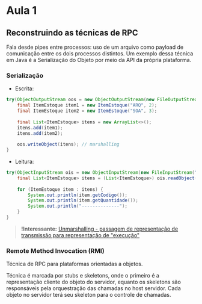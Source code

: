 # Aula 1

## Reconstruindo as técnicas de RPC

Fala desde pipes entre processos: uso de um arquivo como payload de comunicação entre os dois processos distintos. Um exemplo dessa técnica em Java é a Serialização do Objeto por meio da API da própria plataforma.

### Serialização

- Escrita:

```java
try(ObjectOutputStream oos = new ObjectOutputStream(new FileOutputStream("itens.bin"))) { // closable resources do java
    final ItemEstoque item1 = new ItemEstoque("ARQ", 2);
    final ItemEstoque item2 = new ItemEstoque("SOA", 3);
    
    final List<ItemEstoque> itens = new ArrayList<>();
    itens.add(item1);
    itens.add(item2);
    
    oos.writeObject(itens); // marshalling
}
```

- Leitura:
```java
try(ObjectInputStream ois = new ObjectInputStream(new FileInputStream("itens.bin"))) {
    final List<ItemEstoque> itens = (List<ItemEstoque>) ois.readObject(); // unmarshalling
    
    for (ItemEstoque item : itens) {
        System.out.println(item.getCodigo());
        System.out.println(item.getQuantidade());
        System.out.println("--------------");
    }
}
```

> **!Interessante:** [Unmarshalling - passagem de representação de transmissão para representação de "execução"](https://en.wikipedia.org/wiki/Unmarshalling)

### Remote Method Invocation (RMI)

Técnica de RPC para plataformas orientadas a objetos.

Técnica é marcada por stubs e skeletons, onde o primeiro é a representação cliente do objeto do servidor, equanto os skeletons são responsáveis pela orquestração das chamadas no host servidor. Cada objeto no servidor terá seu skeleton para o controle de chamadas.
